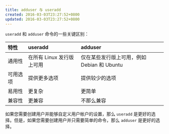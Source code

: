```yaml
---
title: adduser 与 useradd
created: 2016-03-03T23:27:52+0800
updated: 2016-03-03T23:27:52+0800
---
```



`useradd` 和 `adduser` 命令的一些关键区别：

| 特性     | useradd                   | adduser                                     |
|:---------|:--------------------------|:--------------------------------------------|
| 通用性   | 在所有 Linux 发行版上可用 | 仅在某些发行版上可用，例如 Debian 和 Ubuntu |
| 可用选项 | 提供更多选项              | 提供较少的选项                              |
| 易用性   | 更复杂                    | 更简单                                      |
| 兼容性   | 更兼容                    | 不那么兼容                                  |

如果您需要创建用户并能够自定义用户帐户的设置，那么 `useradd` 是更好的选择。但是，如果您需要创建用户并只需要简单的命令，那么 `adduser` 是更好的选择。
